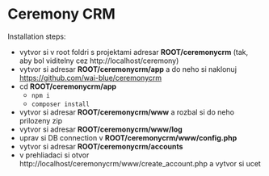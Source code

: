 # Ceremony CRM

Installation steps:

  *  vytvor si v root foldri s projektami adresar **ROOT/ceremonycrm** (tak, aby bol viditelny cez http://localhost/ceremony)
  *  vytvor si adresar **ROOT/ceremonycrm/app** a do neho si naklonuj https://github.com/wai-blue/ceremonycrm
  *  cd **ROOT/ceremonycrm/app**
      - `npm i`
      - `composer install`
  *  vytvor si adresar **ROOT/ceremonycrm/www** a rozbal si do neho prilozeny zip
  *  vytvor si adresar **ROOT/ceremonycrm/www/log**
  *  uprav si DB connection v **ROOT/ceremonycrm/www/config.php**
  *  vytvor si adresar **ROOT/ceremonycrm/accounts**
  *  v prehliadaci si otvor http://localhost/ceremonycrm/www/create_account.php a vytvor si ucet